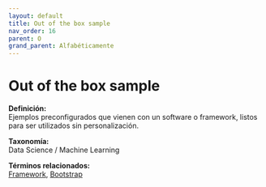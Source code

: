```yaml
---
layout: default
title: Out of the box sample
nav_order: 16
parent: O
grand_parent: Alfabéticamente
---
```


# Out of the box sample

**Definición:**  
Ejemplos preconfigurados que vienen con un software o framework, listos para ser utilizados sin personalización.

**Taxonomía:**  
Data Science / Machine Learning

**Términos relacionados:**  
[Framework](https://maleniski.github.io/diccionario-angl-tec-mx/docs/alfabeticamente/F/framework.html), [Bootstrap](https://maleniski.github.io/diccionario-angl-tec-mx/docs/alfabeticamente/B/bootstrap.html)
